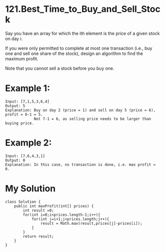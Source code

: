 # 121.Best_Time_to_Buy_and_Sell_Stock
Say you have an array for which the ith element is the price of a given stock on day i.

If you were only permitted to complete at most one transaction (i.e., buy one and sell one share of the stock), design an algorithm to find the maximum profit.

Note that you cannot sell a stock before you buy one.
# Example 1:
```
Input: [7,1,5,3,6,4]
Output: 5
Explanation: Buy on day 2 (price = 1) and sell on day 5 (price = 6), profit = 6-1 = 5.
             Not 7-1 = 6, as selling price needs to be larger than buying price.
```
# Example 2:
```
Input: [7,6,4,3,1]
Output: 0
Explanation: In this case, no transaction is done, i.e. max profit = 0.
```
# My Solution
```
class Solution {
    public int maxProfit(int[] prices) {
        int result =0;
        for(int i=0;i<prices.length-1;i++){
            for(int j=i+1;j<prices.length;j++){
                result = Math.max(result,prices[j]-prices[i]);
            }
        }
        return result;
    }
}
```
